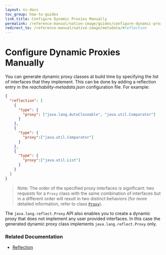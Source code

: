```yaml
---
layout: ni-docs
toc_group: how-to-guides
link_title: Configure Dynamic Proxies Manually
permalink: /reference-manual/native-image/guides/configure-dynamic-proxies/
redirect_to: /reference-manual/native-image/metadata/#reflection
---
```


# Configure Dynamic Proxies Manually

You can generate dynamic proxy classes at build time by specifying the list of interfaces that they implement.
This can be done by adding a reflection entry in the _reachability-metadata.json_ configuration file. For example:

```json
{
  "reflection": [
    {
      "type": {
        "proxy": ["java.lang.AutoCloseable", "java.util.Comparator"]
      }
    },
    {
      "type": {
        "proxy":["java.util.Comparator"]
      }
    },
    {
      "type": {
        "proxy":["java.util.List"]
      }
    }
  ]
}

```
> Note: The order of the specified proxy interfaces is significant: two requests for a `Proxy` class with the same combination of interfaces but in a different order will result in two distinct behaviors (for more detailed information, refer to class [`Proxy`](https://docs.oracle.com/en/java/javase/25/docs/api/java.base/java/lang/reflect/Proxy.html)).

The `java.lang.reflect.Proxy` API also enables you to create a dynamic proxy that does not implement any user provided interfaces.
In this case the generated dynamic proxy class implements `java.lang.reflect.Proxy` only.

### Related Documentation

* [Reflection](../ReachabilityMetadata.md#reflection)